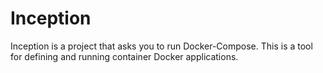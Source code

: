 # Inception
Inception is a project that asks you to run Docker-Compose. This is a tool for defining and running container Docker applications.
